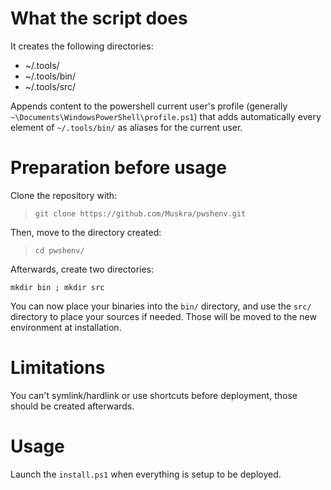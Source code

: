 # What the script does

It creates the following directories:

* ~/.tools/
* ~/.tools/bin/
* ~/.tools/src/

Appends content to the powershell current user's profile (generally `~\Documents\WindowsPowerShell\profile.ps1`) that adds automatically every element of `~/.tools/bin/` as aliases for the current user.

# Preparation before usage

Clone the repository with:

> `git clone https://github.com/Muskra/pwshenv.git`

Then, move to the directory created:

> `cd pwshenv/`

Afterwards, create two directories:

`mkdir bin ; mkdir src`

You can now place your binaries into the `bin/` directory, and use the `src/` directory to place your sources if needed.
Those will be moved to the new environment at installation. 

# Limitations

You can't symlink/hardlink or use shortcuts before deployment, those should be created afterwards.

# Usage

Launch the `install.ps1` when everything is setup to be deployed.

